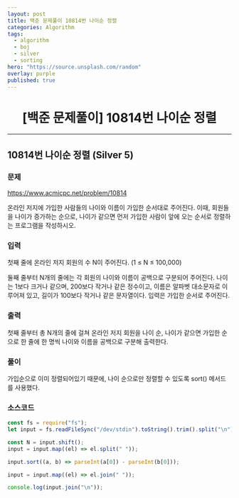 ```yaml
---
layout: post
title: 백준 문제풀이 10814번 나이순 정렬
categories: Algorithm
tags:
  - algorithm
  - boj
  - silver
  - sorting
hero: "https://source.unsplash.com/random"
overlay: purple
published: true
---
```


# <center>[백준 문제풀이] 10814번 나이순 정렬</center>

---

## 10814번 나이순 정렬 (Silver 5)

### 문제

https://www.acmicpc.net/problem/10814

온라인 저지에 가입한 사람들의 나이와 이름이 가입한 순서대로 주어진다. 이때, 회원들을 나이가 증가하는 순으로, 나이가 같으면 먼저 가입한 사람이 앞에 오는 순서로 정렬하는 프로그램을 작성하시오.

### 입력

첫째 줄에 온라인 저지 회원의 수 N이 주어진다. (1 ≤ N ≤ 100,000)

둘째 줄부터 N개의 줄에는 각 회원의 나이와 이름이 공백으로 구분되어 주어진다. 나이는 1보다 크거나 같으며, 200보다 작거나 같은 정수이고, 이름은 알파벳 대소문자로 이루어져 있고, 길이가 100보다 작거나 같은 문자열이다. 입력은 가입한 순서로 주어진다.

### 출력

첫째 줄부터 총 N개의 줄에 걸쳐 온라인 저지 회원을 나이 순, 나이가 같으면 가입한 순으로 한 줄에 한 명씩 나이와 이름을 공백으로 구분해 출력한다.

### 풀이

가입순으로 이미 정렬되어있기 때문에, 나이 순으로만 정렬할 수 있도록 sort() 메서드를 사용했다.

### 소스코드

```js
const fs = require("fs");
let input = fs.readFileSync("/dev/stdin").toString().trim().split("\n");

const N = input.shift();
input = input.map((el) => el.split(" "));

input.sort((a, b) => parseInt(a[0]) - parseInt(b[0]));

input = input.map((el) => el.join(" "));

console.log(input.join("\n"));
```
